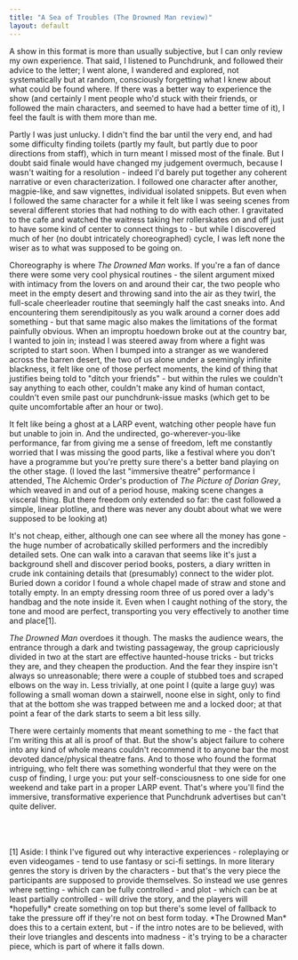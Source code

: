 ```yaml
---
title: "A Sea of Troubles (The Drowned Man review)"
layout: default
---
```


A show in this format is more than usually subjective, but I can only review my own experience. That said, I listened to Punchdrunk, and followed their advice to the letter; I went alone, I wandered and explored, not systematically but at random, consciously forgetting what I knew about what could be found where. If there was a better way to experience the show (and certainly I ment people who'd stuck with their friends, or followed the main characters, and seemed to have had a better time of it), I feel the fault is with them more than me.

Partly I was just unlucky. I didn't find the bar until the very end, and had some difficulty finding toilets (partly my fault, but partly due to poor directions from staff), which in turn meant I missed most of the finale. But I doubt said finale would have changed my judgement overmuch, because I wasn't waiting for a resolution - indeed I'd barely put together any coherent narrative or even characterization. I followed one character after another, magpie-like, and saw vignettes, individual isolated snippets. But even when I followed the same character for a while it felt like I was seeing scenes from several different stories that had nothing to do with each other. I gravitated to the cafe and watched the waitress taking her rollerskates on and off just to have some kind of center to connect things to - but while I discovered much of her (no doubt intricately choreographed) cycle, I was left none the wiser as to what was supposed to be going on.

Choreography is where *The Drowned Man* works. If you're a fan of dance there were some very cool physical routines - the silent argument mixed with intimacy from the lovers on and around their car, the two people who meet in the empty desert and throwing sand into the air as they twirl, the full-scale cheerleader routine that seemingly half the cast sneaks into. And encountering them serendipitously as you walk around a corner does add something - but that same magic also makes the limitations of the format painfully obvious. When an improptu hoedown broke out at the country bar, I wanted to join in; instead I was steered away from where a fight was scripted to start soon. When I bumped into a stranger as we wandered across the barren desert, the two of us alone under a seemingly infinite blackness, it felt like one of those perfect moments, the kind of thing that justifies being told to "ditch your friends" - but within the rules we couldn't say anything to each other, couldn't make any kind of human contact, couldn't even smile past our punchdrunk-issue masks (which get to be quite uncomfortable after an hour or two).

It felt like being a ghost at a LARP event, watching other people have fun but unable to join in. And the undirected, go-wherever-you-like performance, far from giving me a sense of freedom, left me constantly worried that I was missing the good parts, like a festival where you don't have a programme but you're pretty sure there's a better band playing on the other stage. (I loved the last "immersive theatre" performance I attended, The Alchemic Order's production of *The Picture of Dorian Grey*, which weaved in and out of a period house, making scene changes a visceral thing. But there freedom only extended so far: the cast followed a simple, linear plotline, and there was never any doubt about what we were supposed to be looking at)

It's not cheap, either, although one can see where all the money has gone - the huge number of acrobatically skilled performers and the incredibly detailed sets. One can walk into a caravan that seems like it's just a background shell and discover period books, posters, a diary written in crude ink containing details that (presumably) connect to the wider plot. Buried down a coridor I found a whole chapel made of straw and stone and totally empty. In an empty dressing room three of us pored over a lady's handbag and the note inside it. Even when I caught nothing of the story, the tone and mood are perfect, transporting you very effectively to another time and place[1].

*The Drowned Man* overdoes it though. The masks the audience wears, the entrance through a dark and twisting passageway, the group capriciously divided in two at the start are effective haunted-house tricks - but tricks they are, and they cheapen the production. And the fear they inspire isn't always so unreasonable; there were a couple of stubbed toes and scraped elbows on the way in. Less trivially, at one point I (quite a large guy) was following a small woman down a stairwell, noone else in sight, only to find that at the bottom she was trapped between me and a locked door; at that point a fear of the dark starts to seem a bit less silly.

There were certainly moments that meant something to me - the fact that I'm writing this at all is proof of that. But the show's abject failure to cohere into any kind of whole means couldn't recommend it to anyone bar the most devoted dance/physical theatre fans. And to those who found the format intriguing, who felt there was something wonderful that they were on the cusp of finding, I urge you: put your self-consciousness to one side for one weekend and take part in a proper LARP event. That's where you'll find the immersive, transformative experience that Punchdrunk advertises but can't quite deliver.

<br />
<br />
<br />
[1] Aside: I think I've figured out why interactive experiences - roleplaying or even videogames - tend to use fantasy or sci-fi settings. In more literary genres the story is driven by the characters - but that's the very piece the participants are supposed to provide themselves. So instead we use genres where setting - which can be fully controlled - and plot - which can be at least partially controlled - will drive the story, and the players will *hopefully* create something on top but there's some level of fallback to take the pressure off if they're not on best form today.  
*The Drowned Man* does this to a certain extent, but - if the intro notes are to be believed, with their love triangles and descents into madness - it's trying to be a character piece, which is part of where it falls down.
